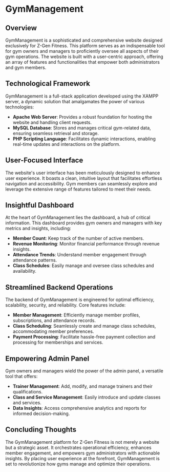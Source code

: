 # GymManagement

## Overview

GymManagement is a sophisticated and comprehensive website designed exclusively for Z-Gen Fitness. This platform serves as an indispensable tool for gym owners and managers to proficiently oversee all aspects of their gym operations. The website is built with a user-centric approach, offering an array of features and functionalities that empower both administrators and gym members.

## Technological Framework

GymManagement is a full-stack application developed using the XAMPP server, a dynamic solution that amalgamates the power of various technologies:

- **Apache Web Server**: Provides a robust foundation for hosting the website and handling client requests.
- **MySQL Database**: Stores and manages critical gym-related data, ensuring seamless retrieval and storage.
- **PHP Scripting Language**: Facilitates dynamic interactions, enabling real-time updates and interactions on the platform.

## User-Focused Interface

The website's user interface has been meticulously designed to enhance user experience. It boasts a clean, intuitive layout that facilitates effortless navigation and accessibility. Gym members can seamlessly explore and leverage the extensive range of features tailored to meet their needs.

## Insightful Dashboard

At the heart of GymManagement lies the dashboard, a hub of critical information. This dashboard provides gym owners and managers with key metrics and insights, including:

- **Member Count**: Keep track of the number of active members.
- **Revenue Monitoring**: Monitor financial performance through revenue insights.
- **Attendance Trends**: Understand member engagement through attendance patterns.
- **Class Schedules**: Easily manage and oversee class schedules and availability.

## Streamlined Backend Operations

The backend of GymManagement is engineered for optimal efficiency, scalability, security, and reliability. Core features include:

- **Member Management**: Efficiently manage member profiles, subscriptions, and attendance records.
- **Class Scheduling**: Seamlessly create and manage class schedules, accommodating member preferences.
- **Payment Processing**: Facilitate hassle-free payment collection and processing for memberships and services.

## Empowering Admin Panel

Gym owners and managers wield the power of the admin panel, a versatile tool that offers:

- **Trainer Management**: Add, modify, and manage trainers and their qualifications.
- **Class and Service Management**: Easily introduce and update classes and services.
- **Data Insights**: Access comprehensive analytics and reports for informed decision-making.

## Concluding Thoughts

The GymManagement platform for Z-Gen Fitness is not merely a website but a strategic asset. It orchestrates operational efficiency, enhances member engagement, and empowers gym administrators with actionable insights. By placing user experience at the forefront, GymManagement is set to revolutionize how gyms manage and optimize their operations.
